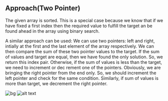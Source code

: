 ## Approach(Two Pointer)

The given array is sorted. This is a special case because we know that if we have fixed a first index then the required value to fulfill the target an be found ahead in the array using binary search. 

A similar approach can be used: We can use two pointers: left and right, intially at the first and the last element of the array respectively. We can then compare the sum of these two pointer values to the target. If the sum of values and target are equal, then we have found the only solution. So, we return this index pair. Otherwise, if the sum of values is less than the target, we need to increment or dec rement one of the pointers. Obviously, we are bringing the right pointer from the end only. So, we should increment the left pointer and check for the same condition. Similarly, if sum of values is more than target, we decrement the right pointer.

![bg](white)
![alt text](https://www.tutorialcup.com/wp-content/uploads/2020/12/targetSum-e1607845835473.png?ezimgfmt=rs:607x336/rscb41/ng:webp/ngcb41)